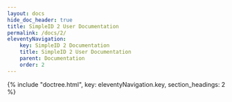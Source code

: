 ```yaml
---
layout: docs
hide_doc_header: true
title: SimpleID 2 User Documentation
permalink: /docs/2/
eleventyNavigation:
    key: SimpleID 2 Documentation
    title: SimpleID 2 User Documentation
    parent: Documentation
    order: 2
---
```



{% include "doctree.html", key: eleventyNavigation.key, section_headings: 2 %}

